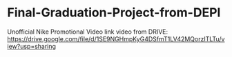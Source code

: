 # Final-Graduation-Project-from-DEPI
Unofficial Nike Promotional Video
link video from DRIVE: https://drive.google.com/file/d/1SE9NGHmpKyG4DSfmT1LV42MQorzITLTu/view?usp=sharing
